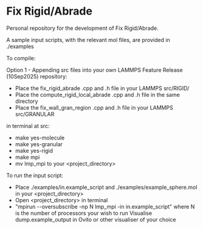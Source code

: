 # Fix Rigid/Abrade

Personal repository for the development of Fix Rigid/Abrade. 

A sample input scripts, with the relevant mol files, are provided in ./examples

To compile:

Option 1 - Appending src files into your own LAMMPS Feature Release	(10Sep2025) repository:

  - Place the fix_rigid_abrade .cpp and .h file in your LAMMPS src/RIGID/
  - Place the compute_rigid_local_abrade .cpp and .h file in the same directory
  - Place the fix_wall_gran_region .cpp and .h file in your LAMMPS src/GRANULAR


in terminal at src:

- make yes-molecule
- make yes-granular
- make yes-rigid
- make mpi
- mv lmp_mpi to your <project_directory>

To run the input script:

- Place ./examples/in.example_script and ./examples/example_sphere.mol in your <project_directory>
- Open <project_directory> in terminal
- "mpirun --oversubscribe -np N lmp_mpi -in in.example_script" where N is the number of processors your wish to run
   Visualise dump.example_output in Ovito or other visualiser of your choice

